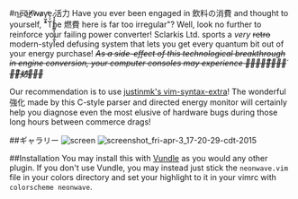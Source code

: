 #ne͟͠o̷͘̕ņ̸̕͟͡w̴a̷v̙͖̗͓̕e͏̗̞.̷͏͙͔̥͉̖̗̳͇͙̠̠͓̝̲ͅ活力
Have you ever been engaged in 飲料の消費 and thought to yourself, "The 燃費 here is far too irregular"? Well, look no further to reinforce your failing power converter! Sclarkis Ltd. sports a *very* ~~retro~~ modern-styled defusing system that lets you get every quantum bit out of your energy purchase! *~~As a side-effect of this technological breakthrough in engine conversion, your computer consoles may experience 断̴続͏̢̡͞的̴̢́な̴̷̧̕͞妨҉̸̀害̴̵~~*


Our recommendation is to use [justinmk's vim-syntax-extra](https://github.com/justinmk/vim-syntax-extra)! The wonderful 強化 made by this C-style parser and directed energy monitor will certainly help you diagnose even the most elusive of hardware bugs during those long hours between commerce drags!


##ギャラリー
![screen](https://cloud.githubusercontent.com/assets/8389374/6989674/3b515d5e-da24-11e4-8b71-681ab6fadbdd.png)
![screenshot_fri-apr-3_17-20-29-cdt-2015](https://cloud.githubusercontent.com/assets/8389374/6989776/ce026796-da25-11e4-9d0f-0c535f1e7c40.png)

##Installation
You may install this with [Vundle](https://github.com/gmarik/Vundle.vim) as you would any other plugin. If you don't use Vundle, you may instead just stick the ```neonwave.vim``` file in your colors directory and set your highlight to it in your vimrc with ```colorscheme neonwave```.
